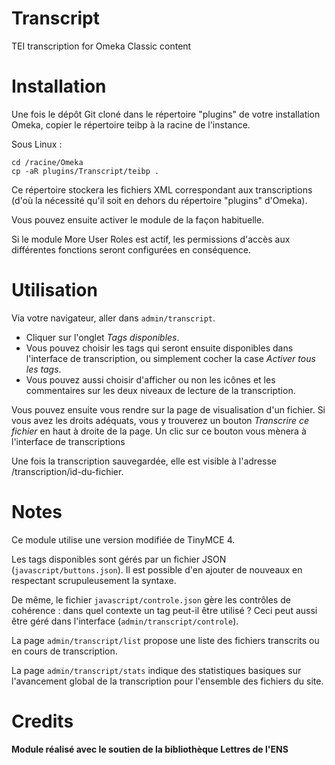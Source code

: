# Transcript
TEI transcription for Omeka Classic content

# Installation

Une fois le dépôt Git cloné dans le répertoire "plugins" de votre installation Omeka, copier le répertoire teibp à la racine de l'instance.

Sous Linux :

```
cd /racine/Omeka
cp -aR plugins/Transcript/teibp . 
```

Ce répertoire stockera les fichiers XML correspondant aux transcriptions (d'où la nécessité qu'il soit en dehors du répertoire "plugins" d'Omeka).

Vous pouvez ensuite activer le module de la façon habituelle.

Si le module More User Roles est actif, les permissions d'accès aux différentes fonctions seront configurées en conséquence.

# Utilisation

Via votre navigateur, aller dans `admin/transcript`.

* Cliquer sur l'onglet *Tags disponibles*.
* Vous pouvez choisir les tags qui seront ensuite disponibles dans l'interface de transcription, ou simplement cocher la case *Activer tous les tags*.
* Vous pouvez aussi choisir d'afficher ou non les icônes et les commentaires sur les deux niveaux de lecture de la transcription.

Vous pouvez ensuite vous rendre sur la page de visualisation d'un fichier. Si vous avez les droits adéquats, vous y trouverez un bouton *Transcrire ce fichier* en haut à droite de la page. Un clic sur ce bouton vous mènera à l'interface de transcriptions

Une fois la transcription sauvegardée, elle est visible à l'adresse
/transcription/id-du-fichier.

# Notes

Ce module utilise une version modifiée de TinyMCE 4.

Les tags disponibles sont gérés par un fichier JSON (`javascript/buttons.json`). Il est possible d'en ajouter de nouveaux en respectant scrupuleusement la syntaxe.

De même, le fichier `javascript/controle.json` gère les contrôles de cohérence : dans quel contexte un tag peut-il être utilisé ? Ceci peut aussi être géré dans l'interface (`admin/transcript/controle`).

La page `admin/transcript/list` propose une liste des fichiers transcrits ou en cours de transcription.

La page `admin/transcript/stats` indique des statistiques basiques sur l'avancement global de la transcription pour l'ensemble des fichiers du site.

# Credits

**Module réalisé avec le soutien de la bibliothèque Lettres de l'ENS**